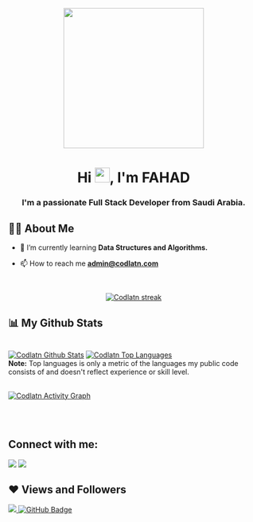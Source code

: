 <p align="center"><img width="282px" height="auto" src="https://user-images.githubusercontent.com/99600185/167239870-0597d633-90d5-41af-bbd3-c681c525bb4a.png" height="192px"/></p>

<h1 align="center">Hi <img src="https://raw.githubusercontent.com/MartinHeinz/MartinHeinz/master/wave.gif" width="30px">, I'm FAHAD</h1>
<h3 align="center">I'm a passionate Full Stack Developer from Saudi Arabia.</h3>


## 🙋‍♂️ About Me
 

 
- 🌱 I’m currently learning **Data Structures and Algorithms.**

- 📫 How to reach me **admin@codlatn.com**
 
 <br/>

<p align="center">
    <a href="https://github.com/Codlatn/github-readme-streak-stats">
        <img title="🔥 Get streak stats for your profile at git.io/streak-stats" alt="Codlatn streak" src="https://github-readme-streak-stats.herokuapp.com/?user=Codlatn&theme=black-ice&hide_border=true&stroke=0000&background=060A0CD0"/>
    </a>
</p>

## 📊 My Github Stats

  <br/>
    <a href="https://github.com/Codlatn/github-readme-stats"><img alt="Codlatn Github Stats" src="https://github-readme-stats.vercel.app/api?username=Codlatn&show_icons=true&count_private=true&theme=react&hide_border=true&bg_color=0D1117" /></a>
  <a href="https://github.com/Codlatn/github-readme-stats"><img alt="Codlatn Top Languages" src="https://github-readme-stats.vercel.app/api/top-langs/?username=Codlatn&langs_count=8&count_private=true&layout=compact&theme=react&hide_border=true&bg_color=0D1117" /></a>
  <br/>
  <b>Note:</b> Top languages is only a metric of the languages my public code consists of and doesn't reflect experience or skill level.


<br/>
<br/>

<a href="https://github.com/Codlatn/github-readme-activity-graph"><img alt="Codlatn Activity Graph" src="https://activity-graph.herokuapp.com/graph?username=Codlatn&bg_color=0D1117&color=5BCDEC&line=5BCDEC&point=FFFFFF&hide_border=true" /></a>

<br/>
<br/>

## Connect with me:
<p align="left">

 <a href = "https://twitter.com/FahadDev2"><img src="https://img.icons8.com/fluent/48/000000/twitter.png"/></a>
 <a href = "https://www.youtube.com/channel/UCuaQX-_wmDjHj1-hOQMtagg"><img src="https://img.icons8.com/color/48/000000/youtube-play.png"/></a>

</p>

## ❤ Views and Followers
<a href="https://github.com/Meghna-DAS/github-profile-views-counter">
    <img src="https://komarev.com/ghpvc/?username=Codlatn">
</a>
<a href="https://github.com/Codlatn?tab=followers"><img src="https://img.shields.io/github/followers/Codlatn?label=Followers&style=social" alt="GitHub Badge"></a>
